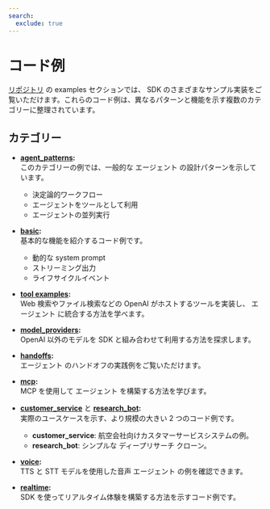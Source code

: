 ```yaml
---
search:
  exclude: true
---
```

# コード例

[リポジトリ](https://github.com/openai/openai-agents-python/tree/main/examples) の examples セクションでは、 SDK のさまざまなサンプル実装をご覧いただけます。これらのコード例は、異なるパターンと機能を示す複数のカテゴリーに整理されています。


## カテゴリー

- **[agent_patterns](https://github.com/openai/openai-agents-python/tree/main/examples/agent_patterns):**  
  このカテゴリーの例では、一般的な エージェント の設計パターンを示しています。

    - 決定論的ワークフロー
    - エージェントをツールとして利用
    - エージェントの並列実行

- **[basic](https://github.com/openai/openai-agents-python/tree/main/examples/basic):**  
  基本的な機能を紹介するコード例です。

    - 動的な system prompt
    - ストリーミング出力
    - ライフサイクルイベント

- **[tool examples](https://github.com/openai/openai-agents-python/tree/main/examples/tools):**  
  Web 検索やファイル検索などの OpenAI がホストするツールを実装し、 エージェント に統合する方法を学べます。

- **[model_providers](https://github.com/openai/openai-agents-python/tree/main/examples/model_providers):**  
  OpenAI 以外のモデルを SDK と組み合わせて利用する方法を探求します。

- **[handoffs](https://github.com/openai/openai-agents-python/tree/main/examples/handoffs):**  
  エージェント のハンドオフの実践例をご覧いただけます。

- **[mcp](https://github.com/openai/openai-agents-python/tree/main/examples/mcp):**  
  MCP を使用して エージェント を構築する方法を学びます。

- **[customer_service](https://github.com/openai/openai-agents-python/tree/main/examples/customer_service)** と **[research_bot](https://github.com/openai/openai-agents-python/tree/main/examples/research_bot):**  
  実際のユースケースを示す、より規模の大きい 2 つのコード例です。

    - **customer_service**: 航空会社向けカスタマーサービスシステムの例。
    - **research_bot**: シンプルな ディープリサーチ クローン。

- **[voice](https://github.com/openai/openai-agents-python/tree/main/examples/voice):**  
  TTS と STT モデルを使用した音声 エージェント の例を確認できます。

- **[realtime](https://github.com/openai/openai-agents-python/tree/main/examples/realtime):**  
  SDK を使ってリアルタイム体験を構築する方法を示すコード例です。
